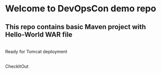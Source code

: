 # Welcome to DevOpsCon demo repo
## This repo contains basic Maven project with Hello-World WAR file 
<BR> Ready for Tomcat deployment 

<BR> CheckItOut